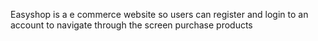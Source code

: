 Easyshop is a e commerce website so users can register and login to an account to navigate through the screen purchase products 
